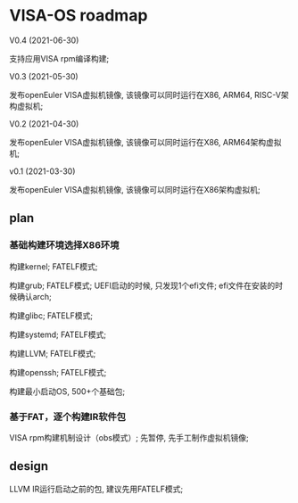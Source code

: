 # VISA-OS roadmap

V0.4 (2021-06-30)

支持应用VISA rpm编译构建;



V0.3 (2021-05-30)

发布openEuler VISA虚拟机镜像, 该镜像可以同时运行在X86, ARM64, RISC-V架构虚拟机;



V0.2 (2021-04-30)

发布openEuler VISA虚拟机镜像, 该镜像可以同时运行在X86, ARM64架构虚拟机;



v0.1 (2021-03-30)

发布openEuler VISA虚拟机镜像, 该镜像可以同时运行在X86架构虚拟机;



## plan

### 基础构建环境选择X86环境

构建kernel;  FATELF模式;

构建grub; FATELF模式; UEFI启动的时候, 只发现1个efi文件; efi文件在安装的时候确认arch; 

构建glibc; FATELF模式;

构建systemd; FATELF模式;

构建LLVM; FATELF模式;

构建openssh; FATELF模式;

构建最小启动OS, 500+个基础包;



### 基于FAT，逐个构建IR软件包

VISA rpm构建机制设计（obs模式）;  先暂停, 先手工制作虚拟机镜像;



## design

LLVM IR运行启动之前的包, 建议先用FATELF模式;